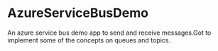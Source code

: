 # AzureServiceBusDemo
An azure service bus demo app to send and receive messages.Got to implement some of the concepts on queues and topics.
